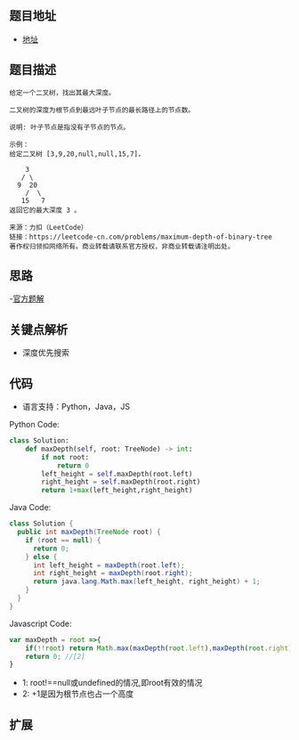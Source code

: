 ## 题目地址

- [地址](https://leetcode-cn.com/problems/maximum-depth-of-binary-tree/)

## 题目描述

```
给定一个二叉树，找出其最大深度。

二叉树的深度为根节点到最远叶子节点的最长路径上的节点数。

说明: 叶子节点是指没有子节点的节点。

示例：
给定二叉树 [3,9,20,null,null,15,7]，

    3
   / \
  9  20
    /  \
   15   7
返回它的最大深度 3 。

来源：力扣（LeetCode）
链接：https://leetcode-cn.com/problems/maximum-depth-of-binary-tree
著作权归领扣网络所有。商业转载请联系官方授权，非商业转载请注明出处。
```

## 思路

-[官方题解](https://leetcode-cn.com/problems/maximum-depth-of-binary-tree/solution/er-cha-shu-de-zui-da-shen-du-by-leetcode/)

## 关键点解析

- 深度优先搜索

## 代码

- 语言支持：Python，Java，JS

Python Code:

```python
class Solution:
    def maxDepth(self, root: TreeNode) -> int:
        if not root:
            return 0
        left_height = self.maxDepth(root.left)
        right_height = self.maxDepth(root.right)
        return 1+max(left_height,right_height)
```

Java Code:

```java
class Solution {
  public int maxDepth(TreeNode root) {
    if (root == null) {
      return 0;
    } else {
      int left_height = maxDepth(root.left);
      int right_height = maxDepth(root.right);
      return java.lang.Math.max(left_height, right_height) + 1;
    }
  }
}
```

Javascript Code:

```js
var maxDepth = root =>{
    if(!!root) return Math.max(maxDepth(root.left),maxDepth(root.right)) + 1; //[1]
    return 0; //[2]
}
```
- 1: root!==null或undefined的情况,即root有效的情况
- 2: +1是因为根节点也占一个高度

## 扩展
